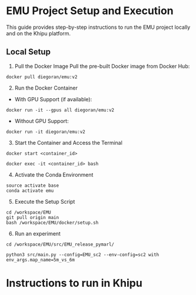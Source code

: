 # EMU Project Setup and Execution
This guide provides step-by-step instructions to run the EMU project locally and on the Khipu platform.

## Local Setup
1. Pull the Docker Image
Pull the pre-built Docker image from Docker Hub:

```shell
docker pull diegoran/emu:v2
```

2. Run the Docker Container
* With GPU Support (if available):

```shell
docker run -it --gpus all diegoran/emu:v2
```
* Without GPU Support:
```shell
docker run -it diegoran/emu:v2
```

3. Start the Container and Access the Terminal

```shell
docker start <container_id>

docker exec -it <container_id> bash

```

4. Activate the Conda Environment


```shell
source activate base
conda activate emu
```

5. Execute the Setup Script


```shell
cd /workspace/EMU
git pull origin main
bash /workspace/EMU/docker/setup.sh
```

6. Run an experiment
```shell
cd /workspace/EMU/src/EMU_release_pymarl/
```

```shell
python3 src/main.py --config=EMU_sc2 --env-config=sc2 with env_args.map_name=5m_vs_6m
```



# Instructions to run in Khipu
